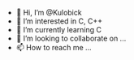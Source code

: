 - 👋 Hi, I’m @Kulobick
- 👀 I’m interested in C, C++
- 🌱 I’m currently learning C
- 💞️ I’m looking to collaborate on ...
- 📫 How to reach me ...

<!---
Kulobick/Kulobick is a ✨ special ✨ repository because its `README.md` (this file) appears on your GitHub profile.
You can click the Preview link to take a look at your changes.
--->
